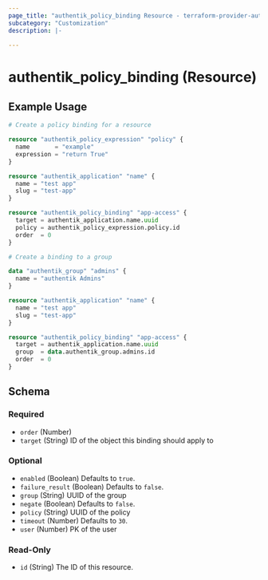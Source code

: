 ```yaml
---
page_title: "authentik_policy_binding Resource - terraform-provider-authentik"
subcategory: "Customization"
description: |-
  
---
```


# authentik_policy_binding (Resource)



## Example Usage

```terraform
# Create a policy binding for a resource

resource "authentik_policy_expression" "policy" {
  name       = "example"
  expression = "return True"
}

resource "authentik_application" "name" {
  name = "test app"
  slug = "test-app"
}

resource "authentik_policy_binding" "app-access" {
  target = authentik_application.name.uuid
  policy = authentik_policy_expression.policy.id
  order  = 0
}

# Create a binding to a group

data "authentik_group" "admins" {
  name = "authentik Admins"
}

resource "authentik_application" "name" {
  name = "test app"
  slug = "test-app"
}

resource "authentik_policy_binding" "app-access" {
  target = authentik_application.name.uuid
  group  = data.authentik_group.admins.id
  order  = 0
}
```

<!-- schema generated by tfplugindocs -->
## Schema

### Required

- `order` (Number)
- `target` (String) ID of the object this binding should apply to

### Optional

- `enabled` (Boolean) Defaults to `true`.
- `failure_result` (Boolean) Defaults to `false`.
- `group` (String) UUID of the group
- `negate` (Boolean) Defaults to `false`.
- `policy` (String) UUID of the policy
- `timeout` (Number) Defaults to `30`.
- `user` (Number) PK of the user

### Read-Only

- `id` (String) The ID of this resource.


